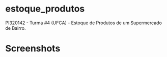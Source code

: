 # estoque_produtos
PI320142 - Turma #4 (UFCA) - Estoque de Produtos de um Supermercado de Bairro.

# Screenshots
